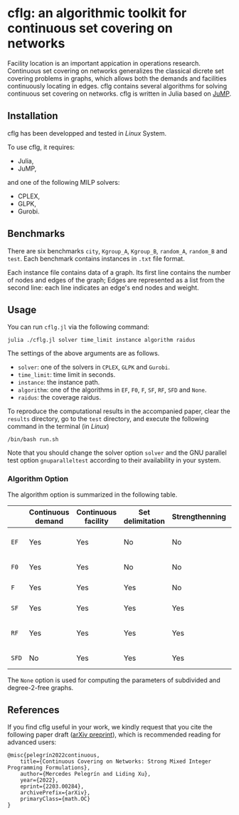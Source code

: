 

# cflg: an algorithmic toolkit for continuous set covering on networks

Facility location is an important appication in operations research.  Continuous set covering on networks generalizes the classical dicrete set covering problems in graphs, which allows both the demands and facilities continuously locating in edges.
cflg contains several algorithms for solving continuous set covering on networks. cflg is written in Julia based on [JuMP](https://jump.dev/JuMP.jl/stable/installation/).


## Installation
cflg has been developped and tested in *Linux* System. 

To use cflg, it requires:
- Julia,
- JuMP,

and one of the following MILP solvers:
- CPLEX,
- GLPK,
- Gurobi.


## Benchmarks
There are six benchmarks `city`, `Kgroup_A`, `Kgroup_B`, `random_A`, `random_B` and `test`. Each benchmark contains instances in `.txt` file format.

Each instance file contains data of a graph. Its first line contains the number of nodes and edges of the graph; Edges are represented as a list from the second line: each line indicates an edge's end nodes and weight.  

## Usage

You can run `cflg.jl`  via the following command:
```
julia ./cflg.jl solver time_limit instance algorithm raidus
```

The settings of the above arguments are as follows.
  * `solver`: one of the solvers in `CPLEX`, `GLPK` and `Gurobi`.
  * `time_limit`:  time limit in seconds.
  * `instance`:  the instance path.
  * `algorithm`: one of the algorithms in `EF`, `F0`, `F`, `SF`, `RF`, `SFD` and `None`.
  * `raidus`: the coverage raidus.

To reproduce the computational results in the accompanied paper, clear the `results` directory, go to the `test` directory, and execute the following command in the terminal (in *Linux*)
```
/bin/bash run.sh
```
Note that you should change the solver option `solver` and the GNU parallel test option `gnuparalleltest` according to their availability in your system.


### Algorithm Option
The algorithm option is summarized in the following table.


|     | Continuous demand |  Continuous facility |   Set delimitation  | Strengthenning| Long edge| Model size | Input graph     | Comment|  
|-----|-------------------|----------------------|---------------------|---------------|----------|------------|-----------------|--------|
| `EF`|      Yes          | Yes                  | No                  |   No          | No       | Very large | Subdivided graph|From [Covering edges in networks](https://onlinelibrary.wiley.com/doi/full/10.1002/net.21924) 
| `F0`|      Yes          | Yes                  | No                  |   No          | No       | Large     | Subdivided graph| Naive model
| `F` |      Yes          | Yes                  | Yes                 |   No          | No       | Medium     | Subdivided graph|Complete model
| `SF`|      Yes          | Yes                  | Yes                 |   Yes         | No       | Meidum     | Subdivided graph|Strenghtenned model
| `RF`|      Yes          | Yes                  | Yes                 |   Yes         | Yes      | Small      | Degree-2-free graph| Reduced model
| `SFD`|      No         | Yes                  | Yes                 |   Yes         | No       | Very small     | Subdivided graph|Discrete model

The `None` option is used for computing the parameters of subdivided and degree-2-free graphs.



## References

If you find cflg useful in your work, we kindly request that you cite the following paper draft ([arXiv preprint](http://arxiv.org/abs/1808.05290)), which is recommended reading for advanced users:

    @misc{pelegrín2022continuous,
        title={Continuous Covering on Networks: Strong Mixed Integer Programming Formulations}, 
        author={Mercedes Pelegrín and Liding Xu},
        year={2022},
        eprint={2203.00284},
        archivePrefix={arXiv},
        primaryClass={math.OC}
    }


